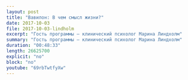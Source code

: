 ```yaml
---
layout: post
title: "Вавилон: В чем смысл жизни?"
date: 2017-10-03
file: 2017-10-03-lindholm
excerpt: "Гость программы — клинический психолог Марина Линдхолм"
summary: "Гость программы — клинический психолог Марина Линдхолм"
duration: "00:48:33"
length: 26625700
explicit: "no"
block: "no"
youtube: "69rbTwtfyXw"
---
```

